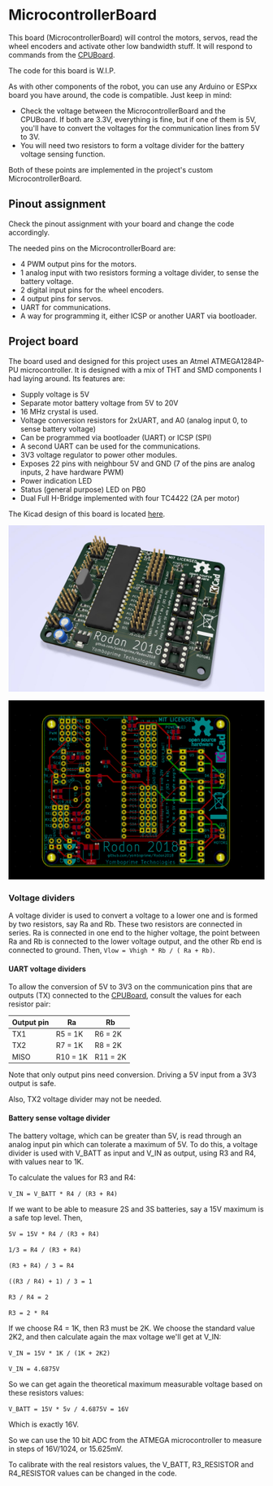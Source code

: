 # MicrocontrollerBoard

This board (MicrocontrollerBoard) will control the motors, servos, read the wheel encoders and activate other low bandwidth stuff. It will respond to commands from the [CPUBoard](3_CPUBoard.md).

The code for this board is W.I.P.

As with other components of the robot, you can use any Arduino or ESPxx board you have around, the code is compatible. Just keep in mind:
 
- Check the voltage between the MicrocontrollerBoard and the CPUBoard. If both are 3.3V, everything is fine, but if one of them is 5V, you'll have to convert the voltages for the communication lines from 5V to 3V.
- You will need two resistors to form a voltage divider for the battery voltage sensing function.

Both of these points are implemented in the project's custom MicrocontrollerBoard.

## Pinout assignment

Check the pinout assignment with your board and change the code accordingly.

The needed pins on the MicrocontrollerBoard are:

- 4 PWM output pins for the motors.
- 1 analog input with two resistors forming a voltage divider, to sense the battery voltage.
- 2 digital input pins for the wheel encoders.
- 4 output pins for servos.
- UART for communications.
- A way for programming it, either ICSP or another UART via bootloader.

## Project board
 
The board used and designed for this project uses an Atmel ATMEGA1284P-PU microcontroller. It is designed with a mix of THT and SMD components I had laying around. Its features are:

- Supply voltage is 5V
- Separate motor battery voltage from 5V to 20V
- 16 MHz crystal is used.
- Voltage conversion resistors for 2xUART, and A0 (analog input 0, to sense battery voltage)
- Can be programmed via bootloader (UART) or ICSP (SPI)
- A second UART can be used for the communications.
- 3V3 voltage regulator to power other modules.
- Exposes 22 pins with neighbour 5V and GND (7 of the pins are analog inputs, 2 have hardware PWM)
- Power indication LED
- Status (general purpose) LED on PB0
- Dual Full H-Bridge implemented with four TC4422 (2A per motor)

The Kicad design of this board is located [here](../MicrocontrollerBoard/kicad_project/).


![MicrocontrollerBoard](../MicrocontrollerBoard/Screenshot.jpeg)

![CPUBoard](../MicrocontrollerBoard/Screenshot2.png)

### Voltage dividers

A voltage divider is used to convert a voltage to a lower one and is formed by two resistors, say Ra and Rb. These two resistors are connected in series. Ra is connected in one end to the higher voltage, the point between Ra and Rb is connected to the lower voltage output, and the other Rb end is connected to ground. Then, `Vlow = Vhigh * Rb / ( Ra + Rb)`.

#### UART voltage dividers

To allow the conversion of 5V to 3V3 on the communication pins that are outputs (TX) connected to the [CPUBoard](3_CPUBoard.md), consult the values for each resistor pair:

Output pin|Ra|Rb
----------|--|--
TX1|R5 = 1K|R6 = 2K
TX2|R7 = 1K|R8 = 2K
MISO|R10 = 1K|R11 = 2K

Note that only output pins need conversion. Driving a 5V input from a 3V3 output is safe.

Also, TX2 voltage divider may not be needed.


#### Battery sense voltage divider

The battery voltage, which can be greater than 5V, is read through an analog input pin which can tolerate a maximum of 5V. To do this, a voltage divider is used with V_BATT as input and V_IN as output, using R3 and R4, with values near to 1K.

To calculate the values for R3 and R4:

`V_IN = V_BATT * R4 / (R3 + R4)`

If we want to be able to measure 2S and 3S batteries, say a 15V maximum is a safe top level. Then,

`5V = 15V * R4 / (R3 + R4)`

`1/3 = R4 / (R3 + R4)`

`(R3 + R4) / 3 = R4`

`((R3 / R4) + 1) / 3 = 1`

`R3 / R4 = 2`

`R3 = 2 * R4`

If we choose R4 = 1K, then R3 must be 2K. We choose the standard value 2K2, and then calculate again the max voltage we'll get at V_IN:

`V_IN = 15V * 1K / (1K + 2K2)`

`V_IN = 4.6875V`

So we can get again the theoretical maximum measurable voltage based on these resistors values:

`V_BATT = 15V * 5v / 4.6875V = 16V`

Which is exactly 16V.

So we can use the 10 bit ADC from the ATMEGA microcontroller to measure in steps of 16V/1024, or 15.625mV.

To calibrate with the real resistors values, the V_BATT, R3_RESISTOR and R4_RESISTOR values can be changed in the code.





